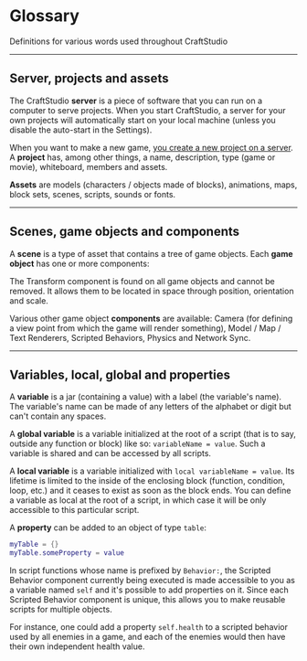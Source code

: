 # Glossary

Definitions for various words used throughout CraftStudio

----

## Server, projects and assets

The CraftStudio **server** is a piece of software that you can run on a computer to serve projects. When you start CraftStudio, a server for your own projects will automatically start on your local machine (unless you disable the auto-start in the Settings).

When you want to make a new game, [you create a new project on a server](../Tutorials/Introduction.md). A **project** has, among other things, a name, description, type (game or movie), whiteboard, members and assets.

**Assets** are models (characters / objects made of blocks), animations, maps, block sets, scenes, scripts, sounds or fonts.

----

## Scenes, game objects and components

A **scene** is a type of asset that contains a tree of game objects. Each **game object** has one or more components:

The Transform component is found on all game objects and cannot be removed. It allows them to be located in space through position, orientation and scale.

Various other game object **components** are available: Camera (for defining a view point from which the game will render something), Model / Map / Text Renderers, Scripted Behaviors, Physics and Network Sync.

----

## Variables, local, global and properties

A **variable** is a jar (containing a value) with a label (the variable's name). The variable's name can be made of any letters of the alphabet or digit but can't contain any spaces.

A **global variable** is a variable initialized at the root of a script (that is to say, outside any function or block) like so: ```variableName = value```. Such a variable is shared and can be accessed by all scripts.

A **local variable** is a variable initialized with ```local variableName = value```. Its lifetime is limited to the inside of the enclosing block (function, condition, loop, etc.) and it ceases to exist as soon as the block ends. You can define a variable as local at the root of a script, in which case it will be only accessible to this particular script.

A **property** can be added to an object of type ```table```:

```lua
myTable = {}
myTable.someProperty = value
```

In script functions whose name is prefixed by ```Behavior:```, the Scripted Behavior component currently being executed is made accessible to you as a variable named ```self``` and it's possible to add properties on it. Since each Scripted Behavior component is unique, this allows you to make reusable scripts for multiple objects.

For instance, one could add a property ```self.health``` to a scripted behavior used by all enemies in a game, and each of the enemies would then have their own independent health value.